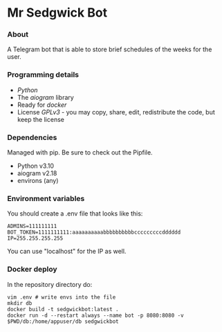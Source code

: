 # Mr Sedgwick Bot
### About
A Telegram bot that is able to store brief schedules of the weeks for the user.

### Programming details
* *Python*
* The *aiogram* library
* Ready for *docker*
* License *GPLv3* - you may copy, share, edit, redistribute the code,
but keep the license

### Dependencies
Managed with pip. Be sure to check out the Pipfile.

* Python v3.10 
* aiogram v2.18
* environs (any)

### Environment variables
You should create a .env file that looks like this:
```
ADMINS=111111111
BOT_TOKEN=1111111111:aaaaaaaaaabbbbbbbbbbcccccccccdddddd
IP=255.255.255.255
```
You can use "localhost" for the IP as well.

### Docker deploy
In the repository directory do:
```
vim .env # write envs into the file
mkdir db
docker build -t sedgwickbot:latest .
docker run -d --restart always --name bot -p 8080:8080 -v $PWD/db:/home/appuser/db sedgwickbot
```
